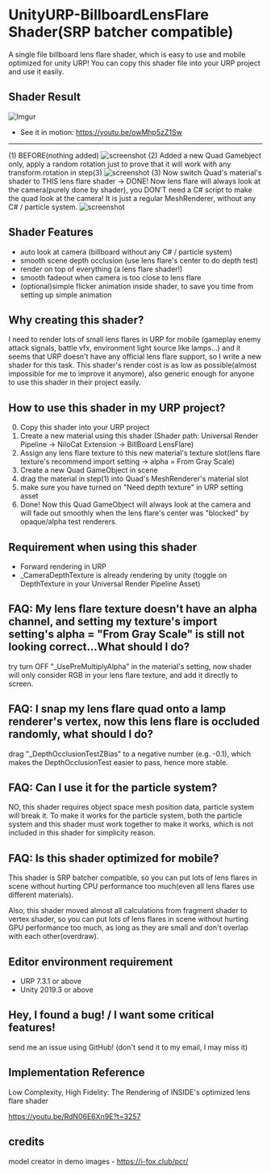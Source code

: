 # UnityURP-BillboardLensFlare Shader(SRP batcher compatible)
A single file billboard lens flare shader, which is easy to use and mobile optimized for unity URP!
You can copy this shader file into your URP project and use it easily. 

Shader Result
-------------------
![Imgur](https://i.imgur.com/2vI7vuh.gif)
- See it in motion: https://youtu.be/owMhp5zZ1Sw
---
(1) BEFORE(nothing added)
![screenshot](https://i.imgur.com/gL6gQze.png)
(2) Added a new Quad Gamebject only, apply a random rotation just to prove that it will work with any transform.rotation in step(3)
![screenshot](https://i.imgur.com/TOtySEC.png)
(3) Now switch Quad's material's shader to THIS lens flare shader -> DONE! Now lens flare will always look at the camera(purely done by shader), you DON'T need a C# script to make the quad look at the camera! It is just a regular MeshRenderer, without any C# / particle system.
![screenshot](https://i.imgur.com/pymZBQF.png)

Shader Features
-------------------
- auto look at camera (billboard without any C# / particle system)
- smooth scene depth occlusion (use lens flare's center to do depth test)
- render on top of everything (a lens flare shader!)
- smooth fadeout when camera is too close to lens flare
- (optional)simple flicker animation inside shader, to save you time from setting up simple animation

Why creating this shader?
-------------------
I need to render lots of small lens flares in URP for mobile (gameplay enemy attack signals, battle vfx, environment light source like lamps...) and it seems that URP doesn't have any official lens flare support, so I write a new shader for this task. 
This shader's render cost is as low as possible(almost impossible for me to improve it anymore), also generic enough for anyone to use this shader in their project easily.

How to use this shader in my URP project?
-------------------
 0. Copy this shader into your URP project
 1. Create a new material using this shader (Shader path: Universal Render Pipeline -> NiloCat Extension -> BillBoard LensFlare)
 2. Assign any lens flare texture to this new material's texture slot(lens flare texture's recommend import setting -> alpha = From Gray Scale)
 3. Create a new Quad GameObject in scene
 4. drag the material in step(1) into Quad's MeshRenderer's material slot
 5. make sure you have turned on "Need depth texture" in URP setting asset
 5. Done! Now this Quad GameObject will always look at the camera and will fade out smoothly when the lens flare's center was "blocked" by opaque/alpha test renderers.

Requirement when using this shader
-------------------
- Forward rendering in URP
- _CameraDepthTexture is already rendering by unity (toggle on DepthTexture in your Universal Render Pipeline Asset)

FAQ: My lens flare texture doesn't have an alpha channel, and setting my texture's import setting's alpha = "From Gray Scale" is still not looking correct...What should I do?
-----------------------
try turn OFF "_UsePreMultiplyAlpha" in the material's setting, now shader will only consider RGB in your lens flare texture, and add it directly to screen.

FAQ: I snap my lens flare quad onto a lamp renderer's vertex, now this lens flare is occluded randomly, what should I do?
-----------------------
drag "_DepthOcclusionTestZBias" to a negative number (e.g. -0.1), which makes the DepthOcclusionTest easier to pass, hence more stable.

FAQ: Can I use it for the particle system?
-----------------------
NO, this shader requires object space mesh position data, particle system will break it. To make it works for the particle system, both the particle system and this shader must work together to make it works, which is not included in this shader for simplicity reason.

FAQ: Is this shader optimized for mobile?
-------------------
This shader is SRP batcher compatible, so you can put lots of lens flares in scene without hurting CPU performance too much(even all lens flares use different materials).

Also, this shader moved almost all calculations from fragment shader to vertex shader, so you can put lots of lens flares in scene without hurting GPU performance too much, as long as they are small and don't overlap with each other(overdraw).

Editor environment requirement
-----------------------
- URP 7.3.1 or above
- Unity 2019.3 or above

Hey, I found a bug! / I want some critical features!
-----------------------
send me an issue using GitHub! (don't send it to my email, I may miss it)

Implementation Reference
-----------------------
Low Complexity, High Fidelity: The Rendering of INSIDE's optimized lens flare shader

https://youtu.be/RdN06E6Xn9E?t=3257

credits
-----------------------
model creator in demo images - https://i-fox.club/pcr/
